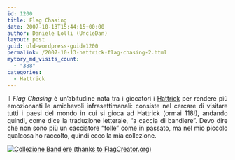 ```yaml
---
id: 1200
title: Flag Chasing
date: 2007-10-13T15:44:15+00:00
author: Daniele Lolli (UncleDan)
layout: post
guid: old-wordpress-guid=1200
permalink: /2007-10-13-hattrick-flag-chasing-2.html
mytory_md_visits_count:
  - "388"
categories:
  - Hattrick
---
```

<p style="text-align: justify;">
  Il <em>Flag Chasing</em> è un&#8217;abitudine nata tra i giocatori i <a title="Hattrick" href="http://www.hattrick.org/Common/default.asp">Hattrick</a> per rendere più emozionanti le amichevoli infrasettimanali: consiste nel cercare di visitare tutti i paesi del mondo in cui si gioca ad Hattrick (ormai 118!), andando quindi, come dice la traduzione letterale, &#8220;a caccia di bandiere&#8221;. Devo dire che non sono più un cacciatore &#8220;folle&#8221; come in passato, ma nel mio piccolo qualcosa ho raccolto, quindi ecco la mia collezione.
</p>

<a title="Collezione Bandiere (thanks to FlagCreator.org)" href="http://www.flagcreator.org/" target="_blank"><img class="aligncenter" title="Collezione Bandiere (thanks to FlagCreator.org)" src="http://www.flagcreator.org/visited/551559.png" alt="Collezione Bandiere (thanks to FlagCreator.org)" /></a>